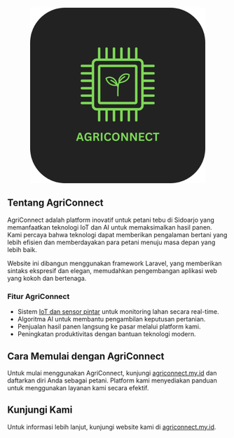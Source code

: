 <p align="center"><a href="agriconnect.my.id" target="_blank"><img src="./public/img/logo/app-logo.png" width="400" alt="Laravel Logo"></a></p>

## Tentang AgriConnect

AgriConnect adalah platform inovatif untuk petani tebu di Sidoarjo yang memanfaatkan teknologi IoT dan AI untuk memaksimalkan hasil panen. Kami percaya bahwa teknologi dapat memberikan pengalaman bertani yang lebih efisien dan memberdayakan para petani menuju masa depan yang lebih baik.

Website ini dibangun menggunakan framework Laravel, yang memberikan sintaks ekspresif dan elegan, memudahkan pengembangan aplikasi web yang kokoh dan bertenaga.

### Fitur AgriConnect

- Sistem [IoT dan sensor pintar](https://agriconnect.my.id) untuk monitoring lahan secara real-time.
- Algoritma AI untuk membantu pengambilan keputusan pertanian.
- Penjualan hasil panen langsung ke pasar melalui platform kami.
- Peningkatan produktivitas dengan bantuan teknologi modern.

## Cara Memulai dengan AgriConnect

Untuk mulai menggunakan AgriConnect, kunjungi [agriconnect.my.id](https://agriconnect.my.id) dan daftarkan diri Anda sebagai petani. Platform kami menyediakan panduan untuk menggunakan layanan kami secara efektif.

## Kunjungi Kami

Untuk informasi lebih lanjut, kunjungi website kami di [agriconnect.my.id](https://agriconnect.my.id).
